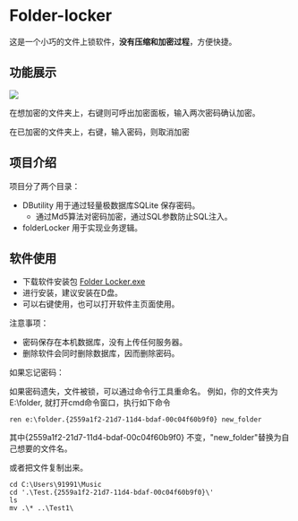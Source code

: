 # Folder-locker

这是一个小巧的文件上锁软件，**没有压缩和加密过程**，方便快捷。

## 功能展示

![](locker.gif)

在想加密的文件夹上，右键则可呼出加密面板，输入两次密码确认加密。

在已加密的文件夹上，右键，输入密码，则取消加密

## 项目介绍

项目分了两个目录：

- DButility 用于通过轻量极数据库SQLite 保存密码。
    - 通过Md5算法对密码加密，通过SQL参数防止SQL注入。
- folderLocker 用于实现业务逻辑。
    

## 软件使用

- 下载软件安装包 [Folder Locker.exe](https://github.com/Albert-W/Folder-locker/blob/master/Folder%20Locker.exe)
- 进行安装，建议安装在D盘。
- 可以右键使用，也可以打开软件主页面使用。


注意事项：
- 密码保存在本机数据库，没有上传任何服务器。
- 删除软件会同时删除数据库，因而删除密码。


如果忘记密码：

如果密码遗失，文件被锁，可以通过命令行工具重命名。
例如，你的文件夹为 E:\folder, 就打开cmd命令窗口，执行如下命令
```
ren e:\folder.{2559a1f2-21d7-11d4-bdaf-00c04f60b9f0} new_folder
```
其中{2559a1f2-21d7-11d4-bdaf-00c04f60b9f0} 不变，"new_folder"替换为自己想要的文件名。

或者把文件复制出来。

```
cd C:\Users\91991\Music
cd '.\Test.{2559a1f2-21d7-11d4-bdaf-00c04f60b9f0}\'
ls
mv .\* ..\Test1\
```

